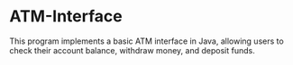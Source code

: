 # ATM-Interface
This program implements a basic ATM interface in Java, allowing users to check their account balance,  withdraw money, and deposit funds. 
